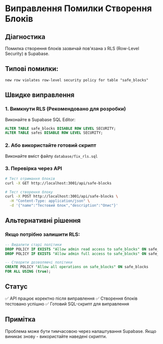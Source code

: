 # Виправлення Помилки Створення Блоків

## Діагностика
Помилка створення блоків зазвичай пов'язана з RLS (Row-Level Security) в Supabase.

## Типові помилки:
```
new row violates row-level security policy for table "safe_blocks"
```

## Швидке виправлення

### 1. Вимкнути RLS (Рекомендовано для розробки)
Виконайте в Supabase SQL Editor:
```sql
ALTER TABLE safe_blocks DISABLE ROW LEVEL SECURITY;
ALTER TABLE safes DISABLE ROW LEVEL SECURITY;
```

### 2. Або використайте готовий скрипт
Виконайте вміст файлу `database/fix_rls.sql`

### 3. Перевірка через API
```bash
# Тест отримання блоків
curl -X GET http://localhost:3001/api/safe-blocks

# Тест створення блоку  
curl -X POST http://localhost:3001/api/safe-blocks \
  -H "Content-Type: application/json" \
  -d '{"name":"Тестовий блок","description":"Опис"}'
```

## Альтернативні рішення

### Якщо потрібно залишити RLS:
```sql
-- Видалити старі політики
DROP POLICY IF EXISTS "Allow admin read access to safe_blocks" ON safe_blocks;
DROP POLICY IF EXISTS "Allow admin full access to safe_blocks" ON safe_blocks;

-- Створити дозволяючі політики
CREATE POLICY "Allow all operations on safe_blocks" ON safe_blocks 
FOR ALL USING (true);
```

## Статус
✅ API працює коректно після виправлення
✅ Створення блоків тестовано успішно
✅ Готовий SQL-скрипт для виправлення

## Примітка
Проблема може бути тимчасовою через налаштування Supabase. Якщо виникає знову - використайте наведені скрипти.
